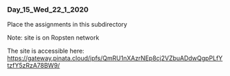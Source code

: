 ### Day_15_Wed_22_1_2020 
Place the assignments in this subdirectory   

Note: site is on Ropsten network

The site is accessible here:
https://gateway.pinata.cloud/ipfs/QmRU1nXAzrNEp8cj2VZbuADdwQgpPLfYtzfY5zRzA78BW9/
